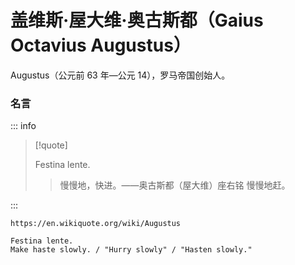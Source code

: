 # 盖维斯·屋大维·奥古斯都（Gaius Octavius Augustus）

Augustus（公元前 63 年—公元 14），罗马帝国创始人。

### 名言

::: info

> [!quote]
>
> Festina lente.
>
> > 慢慢地，快进。——奥古斯都（屋大维）座右铭
> > 慢慢地赶。

:::

```
https://en.wikiquote.org/wiki/Augustus

Festina lente.
Make haste slowly. / "Hurry slowly" / "Hasten slowly."
```
